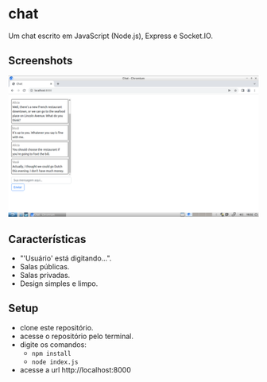 # chat
Um chat escrito em JavaScript (Node.js), Express e Socket.IO.

## Screenshots
![Chat screenshot](screenshots/screenshot-01.png)

## Características
* "'Usuário' está digitando...".
* Salas públicas.
* Salas privadas.
* Design simples e limpo.

## Setup
* clone este repositório.
* acesse o repositório pelo terminal.
* digite os comandos:
  * `npm install`
  * `node index.js`
* acesse a url http://localhost:8000
